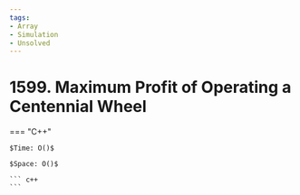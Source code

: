 ```yaml
---
tags:
- Array
- Simulation
- Unsolved
---
```



# 1599. Maximum Profit of Operating a Centennial Wheel

=== "C++"

    $Time: O()$

    $Space: O()$

    ``` c++
    ```
